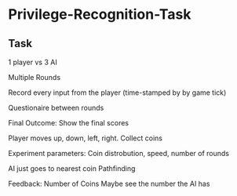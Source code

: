 # Privilege-Recognition-Task

## Task

1 player vs 3 AI

Multiple Rounds

Record every input from the player (time-stamped by by game tick)

Questionaire between rounds

Final Outcome:
Show the final scores

Player moves up, down, left, right. Collect coins


Experiment parameters:
  Coin distrobution, speed, number of rounds
 
AI just goes to nearest coin
  Pathfinding

Feedback: Number of Coins
  Maybe see the number the AI has
  
